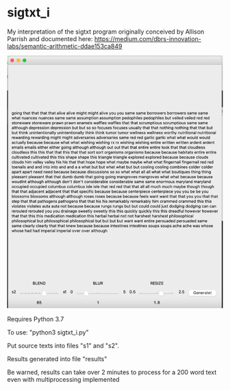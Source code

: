 # sigtxt_i
My interpretation of the sigtxt program originally conceived by Allison Parrish and documented here: https://medium.com/dbrs-innovation-labs/semantic-arithmetic-ddae153ca849

![alt text](https://github.com/AlvinTung/sigtxt_i/blob/main/sigtxt_i.png?raw=true)

Requires Python 3.7

To use: "python3 sigtxt_i.py" 

Put source texts into files "s1" and "s2".

Results generated into file "results"

Be warned, results can take over 2 minutes to process for a 200 word text even with multiprocessing implemented
